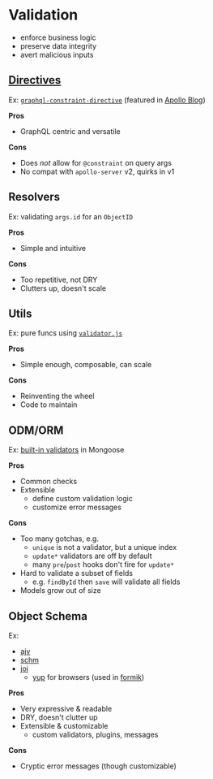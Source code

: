 # Validation

- enforce business logic
- preserve data integrity
- avert malicious inputs

## [Directives](https://graphql.org/learn/queries/#directives)

Ex: [`graphql-constraint-directive`](https://github.com/confuser/graphql-constraint-directive) (featured in [Apollo Blog](https://blog.apollographql.com/graphql-validation-using-directives-4908fd5c1055))

**Pros**

- GraphQL centric and versatile

**Cons**

- Does _not_ allow for `@constraint` on query args
- No compat with `apollo-server` v2, quirks in v1

## Resolvers

Ex: validating `args.id` for an `ObjectID`

**Pros**

- Simple and intuitive

**Cons**

- Too repetitive, not DRY
- Clutters up, doesn't scale

## Utils

Ex: pure funcs using [`validator.js`](https://github.com/chriso/validator.js/)

**Pros**

- Simple enough, composable, can scale

**Cons**

- Reinventing the wheel
- Code to maintain

## ODM/ORM

Ex: [built-in validators](https://mongoosejs.com/docs/validation.html#built-in-validators) in Mongoose

**Pros**

- Common checks
- Extensible
  - define custom validation logic
  - customize error messages

**Cons**

- Too many gotchas, e.g.
  - `unique` is not a validator, but a unique index
  - `update*` validators are off by default
  - many `pre`/`post` hooks don't fire for `update*`
- Hard to validate a subset of fields
  - e.g. `findById` then `save` will validate all fields
- Models grow out of size

## Object Schema

Ex:
- [ajv](https://www.npmjs.com/package/ajv)
- [schm](https://www.npmjs.com/package/schm)
- [joi](https://www.npmjs.com/package/joi)
  - [yup](https://www.npmjs.com/package/yup) for browsers (used in [formik](https://www.npmjs.com/package/formik))

**Pros**

- Very expressive & readable
- DRY, doesn't clutter up
- Extensible & customizable
  - custom validators, plugins, messages

**Cons**

- Cryptic error messages (though customizable)
